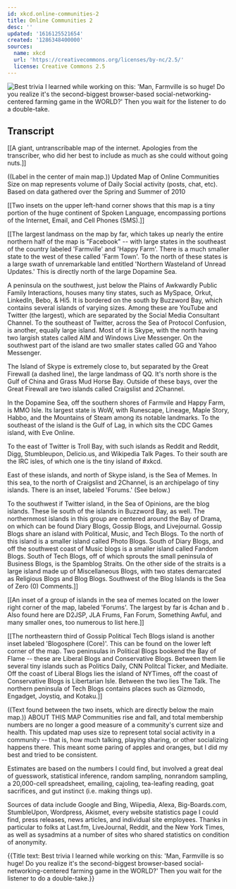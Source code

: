 ```yaml
---
id: xkcd.online-communities-2
title: Online Communities 2
desc: ''
updated: '1616125521654'
created: '1286348400000'
sources:
  name: xkcd
  url: 'https://creativecommons.org/licenses/by-nc/2.5/'
  license: Creative Commons 2.5
---
```

![Best trivia I learned while working on this: 'Man, Farmville is so huge! Do you realize it's the second-biggest browser-based social-networking-centered farming game in the WORLD?' Then you wait for the listener to do a double-take.](https://imgs.xkcd.com/comics/online_communities_2.png)

## Transcript
[[A giant, untranscribable map of the internet. Apologies from the transcriber, who did her best to include as much as she could without going nuts.]]

((Label in the center of main map.))
Updated Map of Online Communities
Size on map represents volume of Daily Social activity (posts, chat, etc). Based on data gathered over the 
Spring and Summer of 2010

[[Two insets on the upper left-hand corner shows that this map is a tiny portion of the huge continent of Spoken Language, encompassing portions of the Internet, Email, and Cell Phones (SMS).]]

[[The largest landmass on the map by far, which takes up nearly the entire northern half of the map is "Facebook" -- with large states in the southeast of the country labeled 'Farmville' and 'Happy Farm'. There is a much smaller state to the west of these called 'Farm Town'. To the north of these states is a large swath of unremarkable land entitled 'Northern Wasteland of Unread Updates.' This is directly north of the large Dopamine Sea.

A peninsula on the southwest, just below the Plains of Awkwardly Public Family Interactions, houses many tiny states, such as MySpace, Orkut, LinkedIn, Bebo, & Hi5. It is bordered on the south by Buzzword Bay, which contains several islands of varying sizes. Among these are YouTube and Twitter (the largest), which are separated by the Social Media Consultant Channel. To the southeast of Twitter, across the Sea of Protocol Confusion, is another, equally large island. Most of it is Skype, with the north having two largish states called AIM and Windows Live Messenger. On the southwest part of the island are two smaller states called GG and Yahoo Messenger.

The Island of Skype is extremely close to, but separated by the Great Firewall (a dashed line), the large landmass of QQ. It's north shore is the Gulf of China and Grass Mud Horse Bay. Outside of these bays, over the Great Firewall are two islands called Craigslist and 2Channel.

In the Dopamine Sea, off the southern shores of Farmvile and Happy Farm, is MMO Isle. Its largest state is WoW, with Runescape, Lineage, Maple Story, Habbo, and the Mountains of Steam among its notable landmarks. To the southeast of the island is the Gulf of Lag, in which sits the CDC Games island, with Eve Online.

To the east of Twitter is Troll Bay, with such islands as Reddit and Reddit, Digg, Stumbleupon, Delicio.us, and Wikipedia Talk Pages. To their south are the IRC isles, of which one is the tiny island of #xkcd.

East of these islands, and north of Skype island, is the Sea of Memes. In this sea, to the north of Craigslist and 2Channel, is an archipelago of tiny islands. There is an inset, labeled 'Forums.' (See below.)

To the southwest if Twitter island, in the Sea of Opinions, are the blog islands. These lie south of the islands in Buzzword Bay, as well. The northernmost islands in this group are centered around the Bay of Drama, on which can be found Diary Blogs, Gossip Blogs, and Livejournal. Gossip Blogs share an island with Political, Music, and Tech Blogs. To the north of this island is a smaller island called Photo Blogs. South of Diary Blogs, and off the southwest coast of Music blogs is a smaller island called Fandom Blogs. South of Tech Blogs, off of which sprouts the small peninsula of Business Blogs, is the Spamblog Straits. On the other side of the straits is a large island made up of Miscellaneous Blogs, with two states demarcated as Religious Blogs and Blog Blogs. Southwest of the Blog Islands is the Sea of Zero (0) Comments.]]

[[An inset of a group of islands in the sea of memes located on the lower right corner of the map, labeled 'Forums'. The largest by far is 4chan and 
b
. Also found here are D2JSP, JLA Frums, Fan Forum, Something Awful, and many smaller ones, too numerous to list here.]]

[[The northeastern third of Gossip
Political
Tech Blogs island is another inset labeled 'Blogosphere (Core)'. This can be found on the lower left corner of the map. Two peninsulas in Political Blogs bookend the Bay of Flame -- these are Liberal Blogs and Conservative Blogs. Between them lie several tiny islands such as Politics Daily, CNN Politcal Ticker, and Mediaite. Off the coast of Liberal Blogs lies the island of NYTimes, off the coast of Conservative Blogs is Libertarian Isle. Between the two lies The Talk. The northern peninsula of Tech Blogs contains places such as Gizmodo, Engadget, Joystiq, and Kotaku.]] 

((Text found between the two insets, which are directly below the main map.))
ABOUT THIS MAP
Communities rise and fall, and total membership numbers are no longer a good measure of a community's current size and health. This updated map uses size to represent total social activity in a community -- that is, how much talking, playing sharing, or other socializing happens there. This meant some paring of apples and oranges, but I did my best and tried to be consistent.

Estimates are based on the numbers I could find, but involved a great deal of guesswork, statistical inference, random sampling, nonrandom sampling, a 20,000-cell spreadsheet, emailing, cajoling, tea-leafing reading, goat sacrifices, and gut instinct (i.e. making things up).

Sources of data include Google and Bing, Wiipedia, Alexa, Big-Boards.com, StumbleUpon, Wordpress, Akismet, every website statistics page I could find, press releases, news articles, and individual site employees. Thanks in particular to folks at Last.fm, LiveJournal, Reddit, and the New York Times, as well as sysadmins at a number of sites who shared statistics on condition of anonymity.

{{Title text: Best trivia I learned while working on this: 'Man, Farmville is so huge! Do you realize it's the second-biggest browser-based social-networking-centered farming game in the WORLD?' Then you wait for the listener to do a double-take.}}
